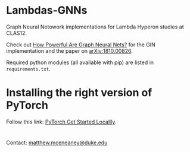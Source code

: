 # Lambdas-GNNs

Graph Neural Netowork implementations for Lambda Hyperon studies at CLAS12.

Check out [How Powerful Are Graph Neural Nets?](https://github.com/weihua916/powerful-gnns) for the GIN implementation and the paper on [arXiv:1810.00826](https://arxiv.org/abs/1810.00826).

Required python modules (all available with pip) are listed in `requirements.txt`.

# Installing the right version of PyTorch
Follow this link: [PyTorch Get Started Locallly](https://pytorch.org/get-started/locally/).

#

Contact: matthew.mceneaney@duke.edu
